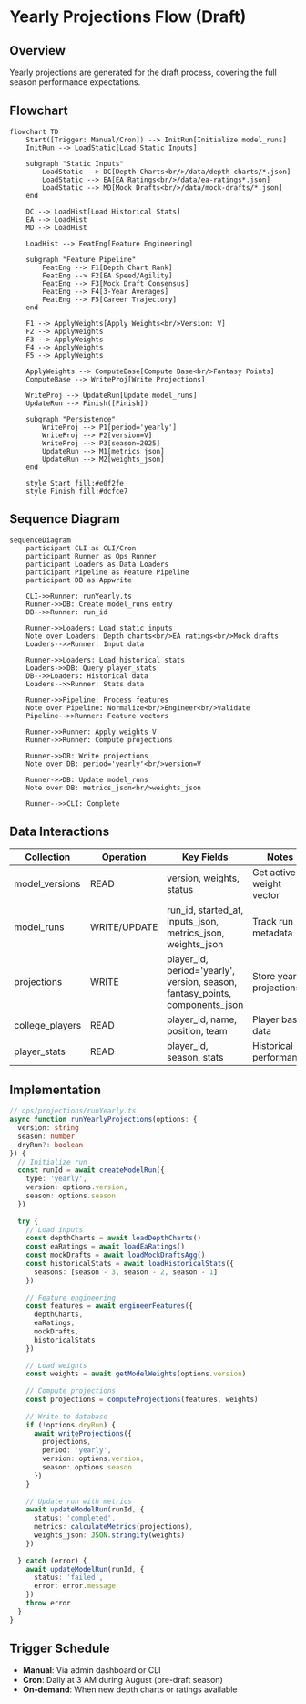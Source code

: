 # Yearly Projections Flow (Draft)

## Overview
Yearly projections are generated for the draft process, covering the full season performance expectations.

## Flowchart

```mermaid
flowchart TD
    Start([Trigger: Manual/Cron]) --> InitRun[Initialize model_runs]
    InitRun --> LoadStatic[Load Static Inputs]
    
    subgraph "Static Inputs"
        LoadStatic --> DC[Depth Charts<br/>/data/depth-charts/*.json]
        LoadStatic --> EA[EA Ratings<br/>/data/ea-ratings*.json]
        LoadStatic --> MD[Mock Drafts<br/>/data/mock-drafts/*.json]
    end
    
    DC --> LoadHist[Load Historical Stats]
    EA --> LoadHist
    MD --> LoadHist
    
    LoadHist --> FeatEng[Feature Engineering]
    
    subgraph "Feature Pipeline"
        FeatEng --> F1[Depth Chart Rank]
        FeatEng --> F2[EA Speed/Agility]
        FeatEng --> F3[Mock Draft Consensus]
        FeatEng --> F4[3-Year Averages]
        FeatEng --> F5[Career Trajectory]
    end
    
    F1 --> ApplyWeights[Apply Weights<br/>Version: V]
    F2 --> ApplyWeights
    F3 --> ApplyWeights
    F4 --> ApplyWeights
    F5 --> ApplyWeights
    
    ApplyWeights --> ComputeBase[Compute Base<br/>Fantasy Points]
    ComputeBase --> WriteProj[Write Projections]
    
    WriteProj --> UpdateRun[Update model_runs]
    UpdateRun --> Finish([Finish])
    
    subgraph "Persistence"
        WriteProj --> P1[period='yearly']
        WriteProj --> P2[version=V]
        WriteProj --> P3[season=2025]
        UpdateRun --> M1[metrics_json]
        UpdateRun --> M2[weights_json]
    end
    
    style Start fill:#e0f2fe
    style Finish fill:#dcfce7
```

## Sequence Diagram

```mermaid
sequenceDiagram
    participant CLI as CLI/Cron
    participant Runner as Ops Runner
    participant Loaders as Data Loaders
    participant Pipeline as Feature Pipeline
    participant DB as Appwrite
    
    CLI->>Runner: runYearly.ts
    Runner->>DB: Create model_runs entry
    DB-->>Runner: run_id
    
    Runner->>Loaders: Load static inputs
    Note over Loaders: Depth charts<br/>EA ratings<br/>Mock drafts
    Loaders-->>Runner: Input data
    
    Runner->>Loaders: Load historical stats
    Loaders->>DB: Query player_stats
    DB-->>Loaders: Historical data
    Loaders-->>Runner: Stats data
    
    Runner->>Pipeline: Process features
    Note over Pipeline: Normalize<br/>Engineer<br/>Validate
    Pipeline-->>Runner: Feature vectors
    
    Runner->>Runner: Apply weights V
    Runner->>Runner: Compute projections
    
    Runner->>DB: Write projections
    Note over DB: period='yearly'<br/>version=V
    
    Runner->>DB: Update model_runs
    Note over DB: metrics_json<br/>weights_json
    
    Runner-->>CLI: Complete
```

## Data Interactions

| Collection | Operation | Key Fields | Notes |
|------------|-----------|------------|-------|
| model_versions | READ | version, weights, status | Get active weight vector |
| model_runs | WRITE/UPDATE | run_id, started_at, inputs_json, metrics_json, weights_json | Track run metadata |
| projections | WRITE | player_id, period='yearly', version, season, fantasy_points, components_json | Store yearly projections |
| college_players | READ | player_id, name, position, team | Player base data |
| player_stats | READ | player_id, season, stats | Historical performance |

## Implementation

```typescript
// ops/projections/runYearly.ts
async function runYearlyProjections(options: {
  version: string
  season: number
  dryRun?: boolean
}) {
  // Initialize run
  const runId = await createModelRun({
    type: 'yearly',
    version: options.version,
    season: options.season
  })
  
  try {
    // Load inputs
    const depthCharts = await loadDepthCharts()
    const eaRatings = await loadEaRatings()
    const mockDrafts = await loadMockDraftsAgg()
    const historicalStats = await loadHistoricalStats({
      seasons: [season - 3, season - 2, season - 1]
    })
    
    // Feature engineering
    const features = await engineerFeatures({
      depthCharts,
      eaRatings,
      mockDrafts,
      historicalStats
    })
    
    // Load weights
    const weights = await getModelWeights(options.version)
    
    // Compute projections
    const projections = computeProjections(features, weights)
    
    // Write to database
    if (!options.dryRun) {
      await writeProjections({
        projections,
        period: 'yearly',
        version: options.version,
        season: options.season
      })
    }
    
    // Update run with metrics
    await updateModelRun(runId, {
      status: 'completed',
      metrics: calculateMetrics(projections),
      weights_json: JSON.stringify(weights)
    })
    
  } catch (error) {
    await updateModelRun(runId, {
      status: 'failed',
      error: error.message
    })
    throw error
  }
}
```

## Trigger Schedule

- **Manual**: Via admin dashboard or CLI
- **Cron**: Daily at 3 AM during August (pre-draft season)
- **On-demand**: When new depth charts or ratings available

